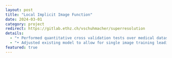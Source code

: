 ```yaml
---
layout: post
title: "Local Implicit Image Function"
date: 2024-03-01
category: project
redirect: https://gitlab.ethz.ch/vschuhmacher/superresolution
details:
  - "• Performed quantitative cross validation tests over medical datasets leading to improved PSNR results."
  - "• Adjusted existing model to allow for single image training leading to a strong color shift but reasonable generalization."
featured: true
---
```

